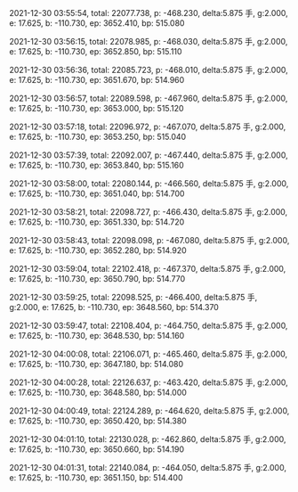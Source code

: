 2021-12-30 03:55:54, total: 22077.738, p: -468.230, delta:5.875 手, g:2.000, e: 17.625, b: -110.730, ep: 3652.410, bp: 515.080

2021-12-30 03:56:15, total: 22078.985, p: -468.030, delta:5.875 手, g:2.000, e: 17.625, b: -110.730, ep: 3652.850, bp: 515.110

2021-12-30 03:56:36, total: 22085.723, p: -468.010, delta:5.875 手, g:2.000, e: 17.625, b: -110.730, ep: 3651.670, bp: 514.960

2021-12-30 03:56:57, total: 22089.598, p: -467.960, delta:5.875 手, g:2.000, e: 17.625, b: -110.730, ep: 3653.000, bp: 515.120

2021-12-30 03:57:18, total: 22096.972, p: -467.070, delta:5.875 手, g:2.000, e: 17.625, b: -110.730, ep: 3653.250, bp: 515.040

2021-12-30 03:57:39, total: 22092.007, p: -467.440, delta:5.875 手, g:2.000, e: 17.625, b: -110.730, ep: 3653.840, bp: 515.160

2021-12-30 03:58:00, total: 22080.144, p: -466.560, delta:5.875 手, g:2.000, e: 17.625, b: -110.730, ep: 3651.040, bp: 514.700

2021-12-30 03:58:21, total: 22098.727, p: -466.430, delta:5.875 手, g:2.000, e: 17.625, b: -110.730, ep: 3651.330, bp: 514.720

2021-12-30 03:58:43, total: 22098.098, p: -467.080, delta:5.875 手, g:2.000, e: 17.625, b: -110.730, ep: 3652.280, bp: 514.920

2021-12-30 03:59:04, total: 22102.418, p: -467.370, delta:5.875 手, g:2.000, e: 17.625, b: -110.730, ep: 3650.790, bp: 514.770

2021-12-30 03:59:25, total: 22098.525, p: -466.400, delta:5.875 手, g:2.000, e: 17.625, b: -110.730, ep: 3648.560, bp: 514.370

2021-12-30 03:59:47, total: 22108.404, p: -464.750, delta:5.875 手, g:2.000, e: 17.625, b: -110.730, ep: 3648.530, bp: 514.160

2021-12-30 04:00:08, total: 22106.071, p: -465.460, delta:5.875 手, g:2.000, e: 17.625, b: -110.730, ep: 3647.180, bp: 514.080

2021-12-30 04:00:28, total: 22126.637, p: -463.420, delta:5.875 手, g:2.000, e: 17.625, b: -110.730, ep: 3648.580, bp: 514.000

2021-12-30 04:00:49, total: 22124.289, p: -464.620, delta:5.875 手, g:2.000, e: 17.625, b: -110.730, ep: 3650.420, bp: 514.380

2021-12-30 04:01:10, total: 22130.028, p: -462.860, delta:5.875 手, g:2.000, e: 17.625, b: -110.730, ep: 3650.660, bp: 514.190

2021-12-30 04:01:31, total: 22140.084, p: -464.050, delta:5.875 手, g:2.000, e: 17.625, b: -110.730, ep: 3651.150, bp: 514.400